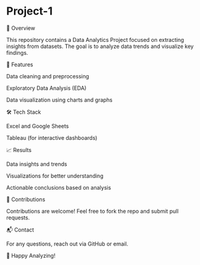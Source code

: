 # Project-1

📌 Overview

This repository contains a Data Analytics Project focused on extracting insights from datasets. The goal is to analyze data trends and visualize key findings.

🔧 Features

Data cleaning and preprocessing

Exploratory Data Analysis (EDA)

Data visualization using charts and graphs

🛠 Tech Stack

Excel and Google Sheets

Tableau (for interactive dashboards)


📈 Results

Data insights and trends

Visualizations for better understanding

Actionable conclusions based on analysis

🤝 Contributions

Contributions are welcome! Feel free to fork the repo and submit pull requests.

📬 Contact

For any questions, reach out via GitHub or email.

🚀 Happy Analyzing!
